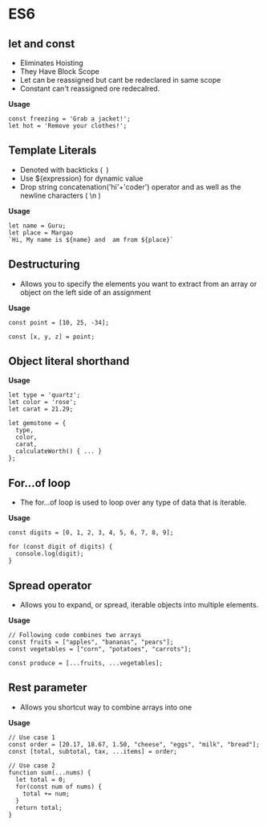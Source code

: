 # ES6

##  let and const
- Eliminates Hoisting 
- They Have Block Scope
- Let can be reassigned but cant be redeclared in same scope
- Constant can't reassigned ore redecalred.

**Usage**
```
const freezing = 'Grab a jacket!';
let hot = 'Remove your clothes!';
```
## Template Literals
- Denoted with backticks (` `)
- Use ${expression} for dynamic value
- Drop string concatenation('hi'+'coder') operator and as well as the newline characters ( \n )

**Usage**
```
let name = Guru;
let place = Margao
`Hi, My name is ${name} and  am from ${place}`
```

## Destructuring
- Allows you to specify the elements you want to extract from an array or object on the left side of an assignment


**Usage**
```
const point = [10, 25, -34];

const [x, y, z] = point;
```

## Object literal shorthand

**Usage**
```
let type = 'quartz';
let color = 'rose';
let carat = 21.29;

let gemstone = {
  type,
  color,
  carat,
  calculateWorth() { ... }
};
```

## For...of loop
- The for...of loop is used to loop over any type of data that is iterable.

**Usage**
```
const digits = [0, 1, 2, 3, 4, 5, 6, 7, 8, 9];

for (const digit of digits) {
  console.log(digit);
}
```

## Spread operator
- Allows you to expand, or spread, iterable objects into multiple elements.

**Usage**
```
// Following code combines two arrays
const fruits = ["apples", "bananas", "pears"];
const vegetables = ["corn", "potatoes", "carrots"];

const produce = [...fruits, ...vegetables];
```

## Rest parameter
- Allows you shortcut way to combine arrays into one

**Usage**
```
// Use case 1
const order = [20.17, 18.67, 1.50, "cheese", "eggs", "milk", "bread"];
const [total, subtotal, tax, ...items] = order;

// Use case 2
function sum(...nums) {
  let total = 0;  
  for(const num of nums) {
    total += num;
  }
  return total;
}
```
